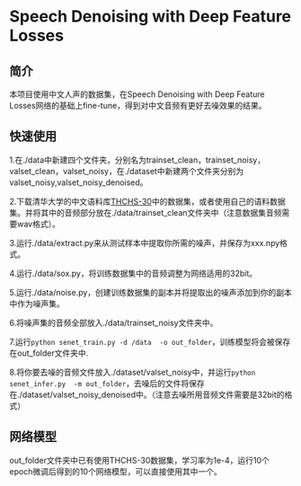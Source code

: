 # Speech Denoising with Deep Feature Losses
## 简介
本项目使用中文人声的数据集，在Speech Denoising with Deep Feature Losses网络的基础上fine-tune，得到对中文音频有更好去噪效果的结果。
## 快速使用
1.在./data中新建四个文件夹，分别名为trainset_clean，trainset_noisy，valset_clean，valset_noisy，在./dataset中新建两个文件夹分别为valset_noisy,valset_noisy_denoised。

2.下载清华大学的中文语料库[THCHS-30](http://www.openslr.org/18/)中的数据集，或者使用自己的语料数据集。并将其中的音频部分放在./data/trainset_clean文件夹中（注意数据集音频需要wav格式）。

3.运行./data/extract.py来从测试样本中提取你所需的噪声，并保存为xxx.npy格式。

4.运行./data/sox.py，将训练数据集中的音频调整为网络适用的32bit。

5.运行./data/noise.py，创建训练数据集的副本并将提取出的噪声添加到你的副本中作为噪声集。

6.将噪声集的音频全部放入./data/trainset_noisy文件夹中。

7.运行`python senet_train.py -d /data  -o out_folder`，训练模型将会被保存在out_folder文件夹中.

8.将你要去噪的音频文件放入./dataset/valset_noisy中，并运行`python senet_infer.py  -m out_folder`，去噪后的文件将保存在./dataset/valset_noisy_denoised中。（注意去噪所用音频文件需要是32bit的格式）
## 网络模型
out_folder文件夹中已有使用THCHS-30数据集，学习率为1e-4，运行10个epoch微调后得到的10个网络模型，可以直接使用其中一个。
